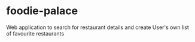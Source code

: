 # foodie-palace
Web application to search for restaurant details and create User's own list of favourite restaurants
